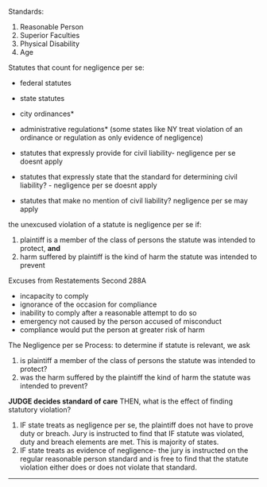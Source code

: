Standards:
1. Reasonable Person
2. Superior Faculties
3. Physical Disability
4. Age

Statutes that count for negligence per se:
- federal statutes
- state statutes
- city ordinances*
- administrative regulations*
(some states like NY treat violation of an ordinance or regulation as only evidence of negligence)

- statutes that expressly provide for civil liability- negligence per se doesnt apply
- statutes that expressly state that the standard for determining civil liability? - negligence per se doesnt apply
- statutes that make no mention of civil liability? negligence per se may apply

the unexcused violation of a statute is negligence per se if:
1. plaintiff is a member of the class of persons the statute was intended to protect, **and**
2. harm suffered by plaintiff is the kind of harm the statute was intended to prevent

Excuses from Restatements Second 288A
- incapacity to comply
- ignorance of the occasion for compliance
- inability to comply after a reasonable attempt to do so
- emergency not caused by the person accused of misconduct
- compliance would put the person at greater risk of harm

The Negligence per se Process:
to determine if statute is relevant, we ask
1. is plaintiff a member of the class of persons the statute was intended to protect?
2. was the harm suffered by the plaintiff the kind of harm the statute was intended to prevent?


**JUDGE decides standard of care**
THEN, what is the effect of finding statutory violation?

1. IF state treats as negligence per se, the plaintiff does not have to prove duty or breach. Jury is instructed to find that IF statute was violated, duty and breach elements are met. This is majority of states.
2. IF state treats as evidence of negligence- the jury is instructed on the regular reasonable person standard and is free to find that the statute violation either does or does not violate that standard.


---------------------------------

